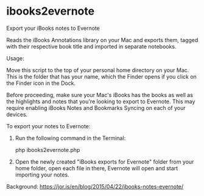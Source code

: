 # ibooks2evernote
Export your iBooks notes to Evernote

Reads the iBooks Annotations library on your Mac and exports
them, tagged with their respective book title and imported in
separate notebooks.

Usage:

Move this script to the top of your personal home directory on your Mac.
This is the folder that has your name, which the Finder opens if you
click on the Finder icon in the Dock.

Before proceeding, make sure your Mac's iBooks has the books as well
as the highlights and notes that you're looking to export to Evernote.
This may require enabling iBooks Notes and Bookmarks Syncing on each
of your devices.

To export your notes to Evernote:

1. Run the following command in the Terminal:

   php ibooks2evernote.php
  
2. Open the newly created "iBooks exports for Evernote" folder from your
   home folder, open each file in there, Evernote will open and start 
   importing your notes.

Background: https://jor.is/en/blog/2015/04/22/ibooks-notes-evernote/
